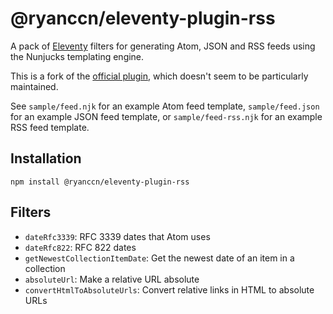 # @ryanccn/eleventy-plugin-rss

A pack of [Eleventy](https://github.com/11ty/eleventy) filters for generating Atom, JSON and RSS feeds using the Nunjucks templating engine.

This is a fork of the [official plugin](https://github.com/11ty/eleventy-plugin-rss), which doesn't seem to be particularly maintained.

See `sample/feed.njk` for an example Atom feed template, `sample/feed.json` for an example JSON feed template, or `sample/feed-rss.njk` for an example RSS feed template.

## Installation

```
npm install @ryanccn/eleventy-plugin-rss
```

## Filters

- `dateRfc3339`: RFC 3339 dates that Atom uses
- `dateRfc822`: RFC 822 dates
- `getNewestCollectionItemDate`: Get the newest date of an item in a collection
- `absoluteUrl`: Make a relative URL absolute
- `convertHtmlToAbsoluteUrls`: Convert relative links in HTML to absolute URLs
